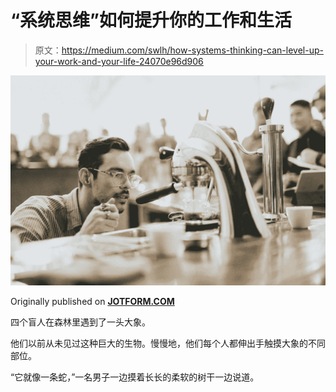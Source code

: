# “系统思维”如何提升你的工作和生活

> 原文：<https://medium.com/swlh/how-systems-thinking-can-level-up-your-work-and-your-life-24070e96d906>

![](img/a6e90ad5b2e18dd735b3c01ebbf6aa63.png)

Originally published on [**JOTFORM.COM**](http://jotform.com)

四个盲人在森林里遇到了一头大象。

他们以前从未见过这种巨大的生物。慢慢地，他们每个人都伸出手触摸大象的不同部位。

“它就像一条蛇，”一名男子一边摸着长长的柔软的树干一边说道。